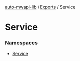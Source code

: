 [auto-mwapi-lib](../README.md) / [Exports](../modules.md) / Service

# Service <Badge type="tip" text="Module" />

### Namespaces

- [Service](Service.Service.md)